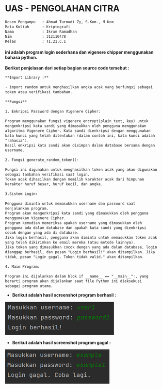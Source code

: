 # UAS - PENGOLAHAN CITRA
```
Dosen Pengampu   : Ahmad Turmudi Zy, S.Kom., M.Kom
Mata Kuliah      : Kriptografi
Nama             : Ikram Ramadhan
Nim              : 312110478
Kelas            : TI.21.C.1
```
#### ini adalah program login sederhana dan vigenere chipper menggunakan bahasa python.
     
**Berikut penjelasan dari setiap bagian source code tersebut :**  
```
**Import Library :**

- import random untuk menghasilkan angka acak yang berfungsi sebagai token atau verifikasi tambahan. 

**Fungsi**

1. Enkripsi Password dengan Vigenere Cipher:

Program menggunakan fungsi vigenere_encrypt(plain_text, key) untuk mengenkripsi kata sandi yang dimasukkan oleh pengguna menggunakan algoritma Vigenere Cipher. Kata sandi dienkripsi dengan menggunakan kata kunci yang telah ditentukan (dalam contoh ini, kata kunci adalah "rahasia").
Hasil enkripsi kata sandi akan disimpan dalam database bersama dengan username.

2. Fungsi generate_random_token():

Fungsi ini digunakan untuk menghasilkan token acak yang akan digunakan sebagai tambahan verifikasi saat login.
Token acak dihasilkan dengan memilih karakter acak dari himpunan karakter huruf besar, huruf kecil, dan angka.

3.Sistem Login:

Pengguna diminta untuk memasukkan username dan password saat menjalankan program.
Program akan mengenkripsi kata sandi yang dimasukkan oleh pengguna menggunakan Vigenere Cipher.
Program kemudian memeriksa apakah username yang dimasukkan oleh pengguna ada dalam database dan apakah kata sandi yang dienkripsi cocok dengan yang ada di database.
Jika login berhasil, pengguna akan diminta untuk memasukkan token acak yang telah dikirimkan ke email mereka (atau metode lainnya).
Jika token yang dimasukkan cocok dengan yang ada dalam database, login dianggap berhasil, dan pesan "Login berhasil!" akan ditampilkan. Jika tidak, pesan "Login gagal. Token tidak valid." akan ditampilkan.

4. Main Program:

Program ini dijalankan dalam blok if __name__ == "__main__":, yang berarti program akan dijalankan saat file Python ini dieksekusi sebagai program utama.

```

* **Berikut adalah hasil screenshot program berhasil :**

![Gambar 1](assets/succed.png)

* **Berikut adalah hasil screenshot program gagal :**

![Gambar 1](assets/fail.png)


